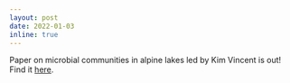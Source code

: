 ```yaml
---
layout: post
date: 2022-01-03
inline: true
---
```


Paper on microbial communities in alpine lakes led by Kim Vincent is out! Find it <a href="https://www.frontiersin.org/articles/10.3389/fmicb.2021.533121/full">here</a>.
